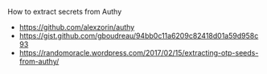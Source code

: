 How to extract secrets from Authy

* https://github.com/alexzorin/authy
* https://gist.github.com/gboudreau/94bb0c11a6209c82418d01a59d958c93
* https://randomoracle.wordpress.com/2017/02/15/extracting-otp-seeds-from-authy/
